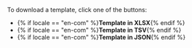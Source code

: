 To download a template, click one of the buttons:

- {% if locale == "en-com" %}**Template in XLSX**{% endif %}
- {% if locale == "en-com" %}**Template in TSV**{% endif %}
- {% if locale == "en-com" %}**Template in JSON**{% endif %}